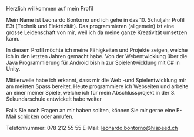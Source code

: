 Herzlich willkommen auf mein Profil

Mein Name ist Leonardo Bontorno und ich gehe in das 10. Schuljahr Profil E3t (Technik und Elektrizität).
Das programmieren (allgemein) ist eine grosse Leidenschaft von mir, weil ich da meine ganze Kreativität umsetzen kann.

In diesem Profil möchte ich meine Fähigkeiten und Projekte zeigen, welche ich in den letzten Jahren gemacht habe.
Von der Webentwicklung über die Java Programmierung für Android bishin zur Spielentwicklung mit C# in Unity.

Mittlerweile habe ich erkannt, dass mir die Web -und Spielentwicklung mir am meisten Spass bereitet.
Heute programmiere ich Webseiten und arbeite an einer meiner Spiele, welche ich für mein Abschlussprojekt in der 3. Sekundarschule entwickelt habe weiter

Falls Sie noch Fragen an mir haben sollten, können Sie mir gerne eine E-Mail schicken oder anrufen.

Telefonnummer: 078 212 55 55
E-Mail: leonardo.bontorno@hispeed.ch
